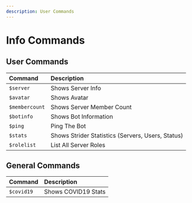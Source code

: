 ```yaml
---
description: User Commands
---
```


# Info Commands

## User Commands

| Command | Description |
| :--- | :--- |
| `$server` | Shows Server Info |
| `$avatar` | Shows Avatar |
| `$membercount` | Shows Server Member Count |
| `$botinfo` | Shows Bot Information |
| `$ping` | Ping The Bot |
| `$stats` | Shows Strider Statistics \(Servers, Users, Status\)  |
| `$rolelist` | List All Server Roles |

## General Commands

| Command | Description |
| :--- | :--- |
| `$covid19` | Shows COVID19 Stats |

